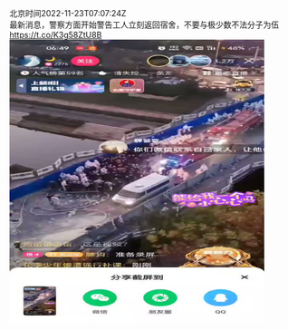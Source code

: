 北京时间2022-11-23T07:07:24Z<br>最新消息，警察方面开始警告工人立刻返回宿舍，不要与极少数不法分子为伍 https://t.co/K3g58ZtU8B<br><img src='/temp/video/2022/o-Month-11/c-Day-23/whyyoutouzhele/1595192252250439681_0.jpg' width='450' height='500'><br><br>